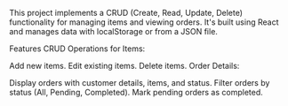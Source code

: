 This project implements a CRUD (Create, Read, Update, Delete) functionality for managing items and viewing orders. It's built using React and manages data with localStorage or from a JSON file.

Features
CRUD Operations for Items:

Add new items.
Edit existing items.
Delete items.
Order Details:

Display orders with customer details, items, and status.
Filter orders by status (All, Pending, Completed).
Mark pending orders as completed.
